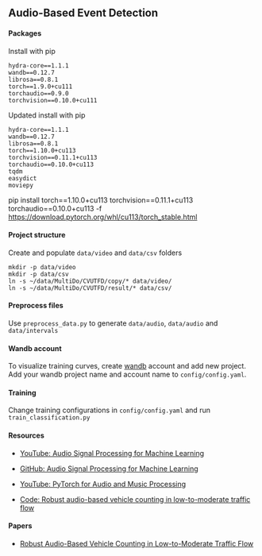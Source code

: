 ## Audio-Based Event Detection

#### Packages

Install with pip
```
hydra-core==1.1.1
wandb==0.12.7
librosa==0.8.1
torch==1.9.0+cu111
torchaudio==0.9.0
torchvision==0.10.0+cu111
```

Updated install with pip
```
hydra-core==1.1.1
wandb==0.12.7
librosa==0.8.1
torch==1.10.0+cu113 
torchvision==0.11.1+cu113 
torchaudio==0.10.0+cu113 
tqdm
easydict
moviepy
```

pip install torch==1.10.0+cu113 torchvision==0.11.1+cu113 torchaudio==0.10.0+cu113 -f https://download.pytorch.org/whl/cu113/torch_stable.html


#### Project structure

Create and populate `data/video` and `data/csv` folders
```
mkdir -p data/video
mkdir -p data/csv
ln -s ~/data/MultiDo/CVUTFD/copy/* data/video/
ln -s ~/data/MultiDo/CVUTFD/result/* data/csv/
```

#### Preprocess files

Use `preprocess_data.py` to generate `data/audio`, `data/audio` and `data/intervals` 

#### Wandb account

To visualize training curves, create [wandb](https://wandb.ai/) account and add new project. Add your wandb project name and account name to `config/config.yaml`.

#### Training

Change training configurations in `config/config.yaml` and run `train_classification.py`

#### Resources

* [YouTube: Audio Signal Processing for Machine Learning](https://www.youtube.com/playlist?list=PL-wATfeyAMNqIee7cH3q1bh4QJFAaeNv0)

* [GitHub: Audio Signal Processing for Machine Learning](https://github.com/musikalkemist/AudioSignalProcessingForML)

* [YouTube: PyTorch for Audio and Music Processing](https://www.youtube.com/playlist?list=PL-wATfeyAMNoirN4idjev6aRu8ISZYVWm)

* [Code: Robust audio-based vehicle counting in low-to-moderate traffic flow](http://cmp.felk.cvut.cz/data/audio_vc/)

#### Papers

* [Robust Audio-Based Vehicle Counting in Low-to-Moderate Traffic Flow](https://arxiv.org/pdf/2010.11716.pdf)